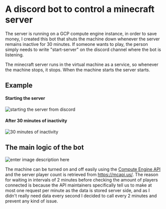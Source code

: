 # A discord bot to control a minecraft server

The server is running on a GCP compute engine instance, in order to save money, I created this bot that shuts the machine down whenever the server remains inactive for 30 minutes. If someone wants to play, the person simply needs to write "start-server" on the discord channel where the bot is listening. 

The minecraft server runs in the virtual machine as a service, so whenever the machine stops, it stops. When the machine starts the server starts.

## Example

#### Starting the server
![starting the server from discord](https://github.com/coding-kiko/mc-server-control-dc-bot/blob/main/docs/start_server.png?raw=true)


#### After 30 minutes of inactivity
![30 minutes of inactivity](https://github.com/coding-kiko/mc-server-control-dc-bot/blob/main/docs/shut_down_server.png?raw=true)

## The main logic of the bot

![enter image description here](https://github.com/coding-kiko/mc-server-control-dc-bot/blob/main/docs/server_bot_discord_logic.svg?raw=true)

The machine can be turned on and off easily using the [Compute Engine API](https://pkg.go.dev/google.golang.org/api/compute/v1) and the server player count is retrieved from https://mcapi.us/. 
The reason for waiting in intervals of 2 minutes before checking the amount of players connected is because the API maintainers specifically tell us to make at most one request per minute as the data is stored server side, and as I didn't really need data every second I decided to call every 2 minutes and prevent any kind of issue.
